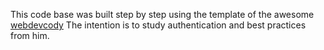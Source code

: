 This code base was built step by step using the template of the awesome [webdevcody](https://github.com/webdevcody)
The intention is to study authentication and best practices from him.
